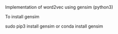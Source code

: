 Implementation of word2vec using gensim (python3)

To install gensim 

sudo pip3 install gensim 
	or
conda install gensim


